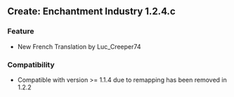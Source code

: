 ## Create: Enchantment Industry 1.2.4.c

### Feature
- New French Translation by Luc_Creeper74

### Compatibility
- Compatible with version >= 1.1.4 due to remapping has been removed in 1.2.2
